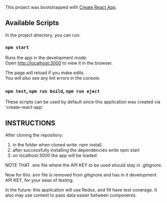 This project was bootstrapped with [Create React App](https://github.com/facebook/create-react-app).

## Available Scripts

In the project directory, you can run:

### `npm start`

Runs the app in the development mode.<br>
Open [http://localhost:3000](http://localhost:3000) to view it in the browser.

The page will reload if you make edits.<br>
You will also see any lint errors in the console.

### `npm test`,  `npm run build`,  `npm run eject`
These scripts can be used by default since this application was created via 'create-react-app'

## INSTRUCTIONS

After cloning the repository:

1) in the folder when cloned write: npm install
2) after successfully installing the dependencies write npm start
3) on localhost:3000 the app will be loaded

NOTE THAT .env file where the API KEY to be used should stay in .gitignore.

Now for this .evn file is removed from gitignore and has in it development API KEY, for your ease of testing.


In the future: this application will use Redux, and fill have test coverage. It also may use context to pass data easier between components.

